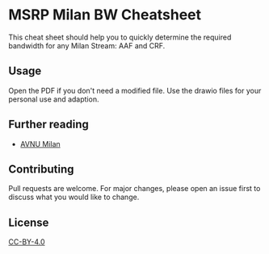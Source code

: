 # MSRP Milan BW Cheatsheet

This cheat sheet should help you to quickly determine the required bandwidth for any Milan Stream: AAF and CRF.

## Usage
Open the PDF if you don't need a modified file. Use the drawio files for your personal use and adaption.

## Further reading

- [AVNU Milan](https://avnu.org/milan/)

## Contributing

Pull requests are welcome. For major changes, please open an issue first
to discuss what you would like to change.


## License

[CC-BY-4.0](https://creativecommons.org/licenses/by/4.0/deed.en)
